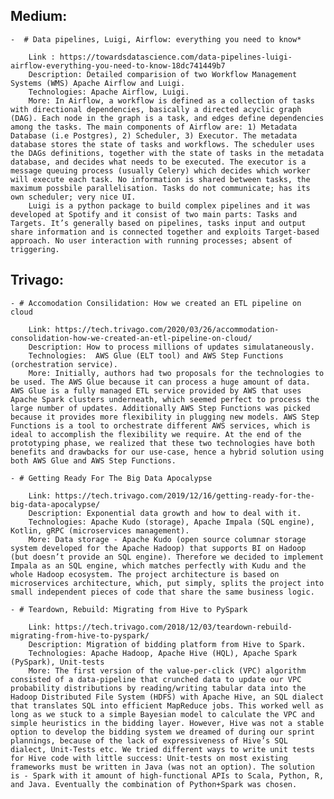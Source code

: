 ## Medium:
	
	-  # Data pipelines, Luigi, Airflow: everything you need to know*

		Link : https://towardsdatascience.com/data-pipelines-luigi-airflow-everything-you-need-to-know-18dc741449b7
		Description: Detailed comparision of two Workflow Management Systems (WMS) Apache Airflow and Luigi.
		Technologies: Apache Airflow, Luigi. 
		More: In Airflow, a workflow is defined as a collection of tasks with directional dependencies, basically a directed acyclic graph (DAG). Each node in the graph is a task, and edges define dependencies among the tasks. The main components of Airflow are: 1) Metadata Database (i.e Postgres), 2) Scheduler, 3) Executor. The metadata database stores the state of tasks and workflows. The scheduler uses the DAGs definitions, together with the state of tasks in the metadata database, and decides what needs to be executed. The executor is a message queuing process (usually Celery) which decides which worker will execute each task. No information is shared between tasks, the maximum possbile parallelisation. Tasks do not communicate; has its own scheduler; very nice UI.
		Luigi is a python package to build complex pipelines and it was developed at Spotify and it consist of two main parts: Tasks and Targets. It’s generally based on pipelines, tasks input and output share information and is connected together and exploits Target-based approach. No user interaction with running processes; absent of triggering.


## Trivago:

	- # Accomodation Consilidation: How we created an ETL pipeline on cloud 
	
		Link: https://tech.trivago.com/2020/03/26/accommodation-consolidation-how-we-created-an-etl-pipeline-on-cloud/	
		Description: How to process millions of updates simulataneously. 
		Technologies:  AWS Glue (ELT tool) and AWS Step Functions (orchestration service).
		More: Initially, authors had two proposals for the technologies to be used. The AWS Glue because it can process a huge amount of data. AWS Glue is a fully managed ETL service provided by AWS that uses Apache Spark clusters underneath, which seemed perfect to process the large number of updates. Additionally AWS Step Functions was picked because it provides more flexibility in plugging new models. AWS Step Functions is a tool to orchestrate different AWS services, which is ideal to accomplish the flexibility we require. At the end of the prototyping phase, we realized that these two technologies have both benefits and drawbacks for our use-case, hence a hybrid solution using both AWS Glue and AWS Step Functions.
		
	- # Getting Ready For The Big Data Apocalypse 
	
		Link: https://tech.trivago.com/2019/12/16/getting-ready-for-the-big-data-apocalypse/
		Description: Exponential data growth and how to deal with it. 
		Technologies: Apache Kudo (storage), Apache Impala (SQL engine), Kotlin, gRPC (microservices management).
		More: Data storage - Apache Kudo (open source columnar storage system developed for the Apache Hadoop) that supports BI on Hadoop (but doesn’t provide an SQL engine). Therefore we decided to implement Impala as an SQL engine, which matches perfectly with Kudu and the whole Hadoop ecosystem. The project architecture is based on microservices architecture, which, put simply, splits the project into small independent pieces of code that share the same business logic.
		
	- # Teardown, Rebuild: Migrating from Hive to PySpark
	
		Link: https://tech.trivago.com/2018/12/03/teardown-rebuild-migrating-from-hive-to-pyspark/
		Description: Migration of bidding platform from Hive to Spark.
		Technologies: Apache Hadoop, Apache Hive (HQL), Apache Spark (PySpark), Unit-tests
		More: The first version of the value-per-click (VPC) algorithm consisted of a data-pipeline that crunched data to update our VPC probability distributions by reading/writing tabular data into the Hadoop Distributed File System (HDFS) with Apache Hive, an SQL dialect that translates SQL into efficient MapReduce jobs. This worked well as long as we stuck to a simple Bayesian model to calculate the VPC and simple heuristics in the bidding layer. However, Hive was not a stable option to develop the bidding system we dreamed of during our sprint plannings, because of the lack of expressiveness of Hive’s SQL dialect, Unit-Tests etc. We tried different ways to write unit tests for Hive code with little success: Unit-tests on most existing frameworks must be written in Java (was not an option). The solution is - Spark with it amount of high-functional APIs to Scala, Python, R, and Java. Eventually the combination of Python+Spark was chosen.



		
